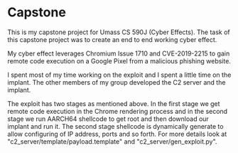 # Capstone
This is my capstone project for Umass CS 590J (Cyber Effects). The task of this capstone project was to create an end to end working cyber effect. 

My cyber effect leverages Chromium Issue 1710 and CVE-2019-2215 to gain remote code execution on a Google Pixel from a malicious phishing website. 

I spent most of my time working on the exploit and I spent a little time on the implant. The other members of my group developed the C2 server and the implant. 

The exploit has two stages as mentioned above. In the first stage we get remote code execution in the Chrome rendering process and in the second stage we run AARCH64 shellcode to get root and then download our implant and run it. The second stage shellcode is dynamically generate to allow configuring of IP address, ports and so forth. For more details look at "c2_server/template/payload.template" and "c2_server/gen_exploit.py".



